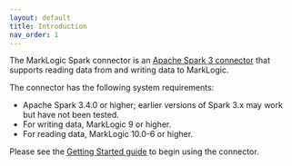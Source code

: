 ```yaml
---
layout: default
title: Introduction
nav_order: 1
---
```


The MarkLogic Spark connector is an [Apache Spark 3 connector](https://spark.apache.org/docs/latest/) that supports
reading data from and writing data to MarkLogic.

The connector has the following system requirements:

* Apache Spark 3.4.0 or higher; earlier versions of Spark 3.x may work but have not been tested.
* For writing data, MarkLogic 9 or higher.
* For reading data, MarkLogic 10.0-6 or higher.

Please see the [Getting Started guide](getting-started/getting-started.md) to begin using the connector. 
